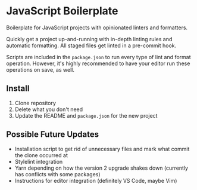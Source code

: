 # JavaScript Boilerplate

Boilerplate for JavaScript projects with opinionated linters and formatters.

Quickly get a project up-and-running with in-depth linting rules and automatic
formatting. All staged files get linted in a pre-commit hook.

Scripts are included in the `package.json` to run every type of lint and format
operation. However, it's highly recommended to have your editor run these
operations on save, as well.

## Install

1. Clone repository
2. Delete what you don't need
3. Update the README and `package.json` for the new project

## Possible Future Updates

- Installation script to get rid of unnecessary files and mark what commit the
  clone occurred at
- Stylelint integration
- Yarn depending on how the version 2 upgrade shakes down (currently has
  conflicts with some packages)
- Instructions for editor integration (definitely VS Code, maybe Vim)
